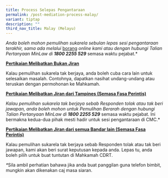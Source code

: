```yaml
---
title: Process Selepas Pengantaraan
permalink: /post-mediation-process-malay/
variant: tiptap
description: ""
third_nav_title: Malay (Melayu)
---
```

<p><em>Anda boleh mohon pemulihan sukarela sebulan lepas sesi pengantaraan terakhir, sama ada melalui </em>
<a href="https://eservices.mlaw.gov.sg/cmc/mediatorsportal/direct-intake/" rel="noopener nofollow" target="_blank">borang</a><em> online kami atau dengan hubungi Talian Pertanyaan MinLaw di </em><strong><em>1800 2255 529</em></strong> semasa
waktu pejabat.*</p>
<p></p>
<p><strong><u>Pertikaian Melibatkan Bukan Jiran</u></strong>
</p>
<p>Kalau pemulihan sukarela tak berjaya, anda boleh cuba cara lain untuk
selesaikan masalah. Contohnya, dapatkan nasihat undang-undang atau teruskan
dengan permohonan ke Mahkamah.</p>
<p><strong><u>Pertikaian Melibatkan Jiran dari Tampines (Semasa Fasa Perintis)</u></strong>
</p>
<p><em>Kalau pemulihan sukarela tak berjaya sebab Responden tolak atau tak beri jawapan, anda boleh mohon untuk Pemulihan Berarah dengan hubungi Talian Pertanyaan MinLaw di </em><strong><em>1800 2255 529</em></strong> semasa
waktu pejabat. Ini bermakna kedua-dua pihak mesti hadir untuk sesi pengantaraan
di CMC.*</p>
<p><strong><u>Pertikaian Melibatkan Jiran dari semua Bandar lain (Semasa Fasa Perintis)</u></strong>
</p>
<p>Kalau pemulihan sukarela tak berjaya sebab Responden tolak atau tak beri
jawapan, kami akan beri surat keputusan kepada anda. Lepas tu, anda boleh
pilih untuk buat tuntutan di Mahkamah CDRT.</p>
<p><em>*</em>Sila ambil perhatian bahawa jika anda buat panggilan guna telefon
bimbit, mungkin akan dikenakan caj masa siaran.</p>